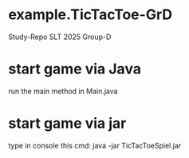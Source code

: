 # example.TicTacToe-GrD
Study-Repo SLT 2025 Group-D

# start game via Java
run the main method in Main.java

# start game via jar
type in console this cmd: java -jar TicTacToeSpiel.jar
